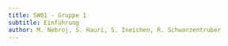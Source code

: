 ```yaml
---
title: SW01 - Gruppe 1
subtitle: Einführung
author: M. Nebroj, S. Hauri, S. Ineichen, R. Schwarzentruber
---
```

